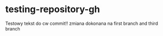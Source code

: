 # testing-repository-gh
Testowy tekst do cw commit!!
zmiana dokonana na first branch
and third branch